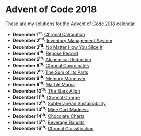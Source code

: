 # Advent of Code 2018
These are my solutions for the [Advent of Code 2018](https://adventofcode.com/2018)
calendar. 

* __December 1<sup>st</sup>__: [Chronal Calibration](December01)
* __December 2<sup>nd</sup>__: [Inventory Management System](December02)
* __December 3<sup>rd</sup>__: [No Matter How You Slice It](December03)
* __December 4<sup>th</sup>__: [Repose Record](December04)
* __December 5<sup>th</sup>__: [Alchemical Reduction](December05)
* __December 6<sup>th</sup>__: [Chronal Coordinates](December06)
* __December 7<sup>th</sup>__: [The Sum of Its Parts](December07)
* __December 8<sup>th</sup>__: [Memory Maneuver](December08)
* __December 9<sup>th</sup>__: [Marble Mania](December09)
* __December 10<sup>th</sup>__: [The Stars Align](December10)
* __December 11<sup>th</sup>__: [Chronal Charge](December11)
* __December 12<sup>th</sup>__: [Subterranean Sustainability](December12)
* __December 13<sup>th</sup>__: [Mine Cart Madness](December13)
* __December 14<sup>th</sup>__: [Chocolate Charts](December14)
* __December 15<sup>th</sup>__: [Beverage Bandits](December15)
* __December 16<sup>th</sup>__: [Chronal Classification](December16)
